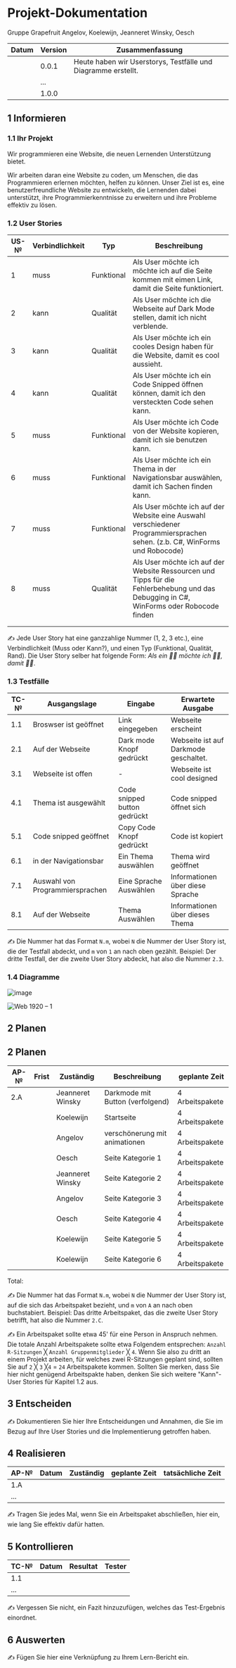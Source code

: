 # Projekt-Dokumentation


Gruppe Grapefruit Angelov, Koelewijn, Jeanneret Winsky, Oesch

| Datum | Version | Zusammenfassung                                              |
| ----- | ------- | ------------------------------------------------------------ |
|       | 0.0.1   | Heute haben wir Userstorys, Testfälle und Diagramme erstellt.|
|       | ...     |                                                              |
|       | 1.0.0   |                                                              |

## 1 Informieren

### 1.1 Ihr Projekt
Wir programmieren eine Website, die neuen Lernenden Unterstützung bietet.

Wir arbeiten daran eine Website zu coden, um Menschen, die das Programmieren erlernen möchten, helfen zu können. Unser Ziel ist es, eine benutzerfreundliche Website zu entwickeln, die Lernenden dabei unterstützt, ihre Programmierkenntnisse zu erweitern und ihre Probleme effektiv zu lösen.

### 1.2 User Stories

| US-№ | Verbindlichkeit | Typ  | Beschreibung                       |
| ---- | --------------- | ---- | ---------------------------------- |
| 1    |      muss       | Funktional | Als User möchte ich möchte ich auf die Seite kommen mit eimen Link, damit die Seite funktioniert.|
| 2    |      kann       | Qualität   | Als User möchte ich die Webseite auf Dark Mode stellen, damit ich nicht verblende. |
| 3    |      kann       | Qualität   | Als User möchte ich ein cooles Design haben für die Website, damit es cool aussieht. |
| 4    |      kann       | Qualität   | Als User möchte ich ein Code Snipped öffnen können, damit ich den versteckten Code sehen kann. |
| 5    |      muss       | Funktional | Als User möchte ich  Code von der Website kopieren, damit ich sie benutzen kann. |
| 6    |      muss       | Funktional | Als User möchte ich ein Thema in der Navigationsbar auswählen, damit ich Sachen finden kann. |
| 7    |      muss       | Funktional | Als User möchte ich auf der Website eine Auswahl verschiedener Programmiersprachen sehen. (z.b. C#, WinForms und Robocode) |
| 8    |    muss     |Qualität   |Als User möchte ich auf der Website Ressourcen und Tipps für die Fehlerbehebung und das Debugging in C#, WinForms oder Robocode finden  |
|     |         |  |  |
|     |         |  |  |

✍️ Jede User Story hat eine ganzzahlige Nummer (1, 2, 3 etc.), eine Verbindlichkeit (Muss oder Kann?), und einen Typ (Funktional, Qualität, Rand). Die User Story selber hat folgende Form: *Als ein 🤷‍♂️ möchte ich 🤷‍♂️, damit 🤷‍♂️*.

### 1.3 Testfälle

| TC-№ | Ausgangslage | Eingabe | Erwartete Ausgabe |
| ---- | ------------ | ------- | ----------------- |
| 1.1  |    Broswser ist geöffnet       |   Link eingegeben      |      Webseite erscheint            |
| 2.1  |  Auf der Webseite            |  Dark mode Knopf gedrückt      |    Webseite ist auf Darkmode geschaltet.               |
| 3.1  | Webseite ist offen             |    -     |     Webseite ist cool designed              |
| 4.1  |     Thema ist ausgewählt         |  Code snipped button gedrückt       |    Code snipped öffnet sich               |
| 5.1  |    Code snipped geöffnet          |   Copy Code Knopf gedrückt      |    Code ist kopiert               |
| 6.1  |  in der Navigationsbar           |   Ein Thema auswählen     |     Thema wird geöffnet              |
| 7.1  | Auswahl von Programmiersprachen| Eine Sprache Auswählen | Informationen über diese Sprache  |
| 8.1  |   Auf der Webseite      | Thema Auswählen | Informationen über dieses Thema |

✍️ Die Nummer hat das Format `N.m`, wobei `N` die Nummer der User Story ist, die der Testfall abdeckt, und `m` von `1` an nach oben gezählt. Beispiel: Der dritte Testfall, der die zweite User Story abdeckt, hat also die Nummer `2.3`.

### 1.4 Diagramme

![image](https://user-images.githubusercontent.com/110892742/237027128-0436ffc0-cce7-4b0d-8912-13b972795c90.png)

![Web 1920 – 1](https://user-images.githubusercontent.com/110892283/237028839-798cb544-6e48-4dd8-80bb-85161727124d.png)


## 2 Planen

## 2 Planen

| AP-№                            | Frist | Zuständig        | Beschreibung                                                | geplante Zeit   |
| ------------------------------- | ----- | ---------------- | ----------------------------------------------------------- | --------------- |
| 2.A                             |       | Jeanneret Winsky | Darkmode mit Button (verfolgend)                            | 4 Arbeitspakete |
|                                 |       | Koelewijn        | Startseite                                                  | 4 Arbeitspakete |
|                                 |       | Angelov          | verschönerung mit animationen                               | 4 Arbeitspakete |
|                                 |       | Oesch      | Seite Kategorie 1                 | 4 Arbeitspakete |
|                                 |       | Jeanneret Winsky | Seite Kategorie 2          | 4 Arbeitspakete |
|                                 |       | Angelov          | Seite Kategorie 3         | 4 Arbeitspakete |
|                                 |       | Oesch             | Seite Kategorie 4  | 4 Arbeitspakete |
|                                 |       | Koelewijn      | Seite Kategorie 5         | 4 Arbeitspakete |
|                                 |       | Koelewijn             | Seite Kategorie 6  | 4 Arbeitspakete |




Total: 

✍️ Die Nummer hat das Format `N.m`, wobei `N` die Nummer der User Story ist, auf die sich das Arbeitspaket bezieht, und `m` von `A` an nach oben buchstabiert. Beispiel: Das dritte Arbeitspaket, das die zweite User Story betrifft, hat also die Nummer `2.C`.

✍️ Ein Arbeitspaket sollte etwa 45' für eine Person in Anspruch nehmen. Die totale Anzahl Arbeitspakete sollte etwa Folgendem entsprechen: `Anzahl R-Sitzungen` ╳ `Anzahl Gruppenmitglieder` ╳ `4`. Wenn Sie also zu dritt an einem Projekt arbeiten, für welches zwei R-Sitzungen geplant sind, sollten Sie auf `2` ╳ `3` ╳`4` = `24` Arbeitspakete kommen. Sollten Sie merken, dass Sie hier nicht genügend Arbeitspakte haben, denken Sie sich weitere "Kann"-User Stories für Kapitel 1.2 aus.

## 3 Entscheiden

✍️ Dokumentieren Sie hier Ihre Entscheidungen und Annahmen, die Sie im Bezug auf Ihre User Stories und die Implementierung getroffen haben.

## 4 Realisieren

| AP-№ | Datum | Zuständig | geplante Zeit | tatsächliche Zeit |
| ---- | ----- | --------- | ------------- | ----------------- |
| 1.A  |       |           |               |                   |
| ...  |       |           |               |                   |

✍️ Tragen Sie jedes Mal, wenn Sie ein Arbeitspaket abschließen, hier ein, wie lang Sie effektiv dafür hatten.

## 5 Kontrollieren

| TC-№ | Datum | Resultat | Tester |
| ---- | ----- | -------- | ------ |
| 1.1  |       |          |        |
| ...  |       |          |        |

✍️ Vergessen Sie nicht, ein Fazit hinzuzufügen, welches das Test-Ergebnis einordnet.

## 6 Auswerten

✍️ Fügen Sie hier eine Verknüpfung zu Ihrem Lern-Bericht ein.

